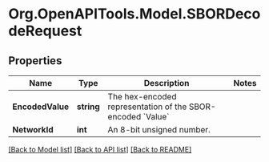 # Org.OpenAPITools.Model.SBORDecodeRequest

## Properties

| Name             | Type       | Description                                                          | Notes |
| ---------------- | ---------- | -------------------------------------------------------------------- | ----- |
| **EncodedValue** | **string** | The hex-encoded representation of the SBOR-encoded &#x60;Value&#x60; |
| **NetworkId**    | **int**    | An 8-bit unsigned number.                                            |

[[Back to Model list]](../README.md#documentation-for-models)
[[Back to API list]](../README.md#documentation-for-api-endpoints)
[[Back to README]](../README.md)
